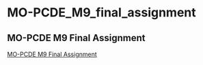 # MO-PCDE_M9_final_assignment

## MO-PCDE M9 Final Assignment
<a href="https://github.com/operator13/MO-PCDE_M9_final_assignment"> MO-PCDE M9 Final Assignment </a>
